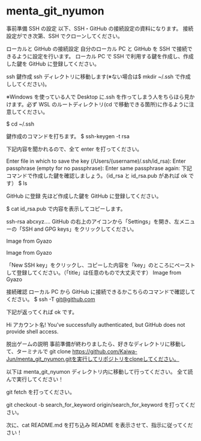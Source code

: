 # menta_git_nyumon

事前準備
SSH の設定
以下、SSH・GitHub の接続設定の資料になります。 接続設定ができ次第、SSH でクローンしてください。

ローカルと GitHub の接続設定
自分のローカル PC と GitHub を SSH で接続できるように設定を行います。 ローカル PC で SSH で利用する鍵を作成し、作成した鍵を GitHub に登録してください。

ssh 鍵作成
ssh ディレクトリに移動します(※ない場合は$ mkdir ~/.ssh で作成ししてください)。

※Windows を使っている人で Desktop に.ssh を作ってしまう人をちらほら見かけます。必ず WSL のルートディレクトリ(cd で移動できる箇所)に作るように注意してください。

$ cd ~/.ssh

鍵作成のコマンドを打ちます。 $ ssh-keygen -t rsa

下記内容を聞かれるので、全て enter を打ってください。

Enter file in which to save the key (/Users/(username)/.ssh/id_rsa):
Enter passphrase (empty for no passphrase):
Enter same passphrase again:
下記コマンドで作成した鍵を確認しましょう。（id_rsa と id_rsa.pub があれば ok です） $ ls

GitHub に登録
先ほど作成した鍵を GitHub に登録してください。

$ cat id_rsa.pub で内容を表示してコピーします。

ssh-rsa abcxyz....
GitHub の右上のアイコンから「Settings」を開き、左メニューの「SSH and GPG keys」をクリックしてください。

Image from Gyazo

Image from Gyazo

「New SSH key」をクリックし、コピーした内容を「key」のところにペーストして登録してください。（「title」は任意のもので大丈夫です） Image from Gyazo

接続確認
ローカル PC から GitHub に接続できるかこちらのコマンドで確認してください。 $ ssh -T git@github.com

下記が返ってくれば ok です。

Hi アカウント名! You've successfully authenticated, but GitHub does not provide shell access.

脱出ゲームの説明
事前準備が終わりましたら、好きなディレクトリに移動して、ターミナルで git clone https://github.com/Kaiwa-Jun/menta_git_nyumon.gitを実行してリポジトリをcloneしてください。

以下は menta_git_nyumon ディレクトリ内に移動して行ってください。
全て読んで実行してください！

git fetch を打ってください。

git checkout -b search_for_keyword origin/search_for_keyword を打ってください。

次に、cat README.md を打ち込み README を表示させて、指示に従ってください！
